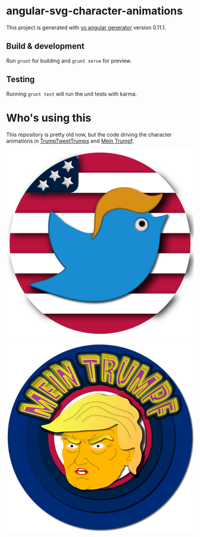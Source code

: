# angular-svg-character-animations

This project is generated with [yo angular generator](https://github.com/yeoman/generator-angular)
version 0.11.1.

## Build & development

Run `grunt` for building and `grunt serve` for preview.

## Testing

Running `grunt test` will run the unit tests with karma.

# Who's using this
This repository is pretty old now, but the code driving the character animations in [TrumpTweetTrumps](https://trumptweettrumps.com/) and [Mein Trumpf](https://mein.trumpfgames.com/).

<p align="center">
<img alt="TrumpTweetTrumps" title="TrumpTweetTrumps" src="https://github.com/redpandatronicsuk/angular-svg-character-animations/blob/master/stuff/new-android-logo-05.png"/>
</p>

<p align="center"> 
<img alt="Mein Trumpf" title="Mein Trumpf" src="https://github.com/redpandatronicsuk/angular-svg-character-animations/blob/master/stuff/MeinTrumpf-medium.png"/>
</p>

